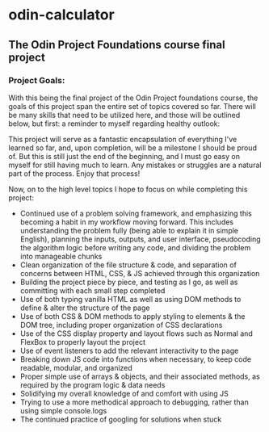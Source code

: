 # odin-calculator
## The Odin Project Foundations course final project

### Project Goals:
With this being the final project of the Odin Project foundations course, the goals of this project span the entire set of topics covered so far. There will be many skills that need to be utilized here, and those will be outlined below, but first: a reminder to myself regarding healthy outlook:

This project will serve as a fantastic encapsulation of everything I've learned so far, and, upon completion, will be a milestone I should be proud of. But this is still just the end of the beginning, and I must go easy on myself for still having much to learn. Any mistakes or struggles are a natural part of the process. Enjoy that process!

Now, on to the high level topics I hope to focus on while completing this project:

- Continued use of a problem solving framework, and emphasizing this becoming a habit in my workflow moving forward. This includes understanding the problem fully (being able to explain it in simple English), planning the inputs, outputs, and user interface, pseudocoding the algorithm logic before writing any code, and dividing the problem into manageable chunks
- Clean organization of the file structure & code, and separation of concerns between HTML, CSS, & JS achieved through this organization
- Building the project piece by piece, and testing as I go, as well as committing with each small step completed
- Use of both typing vanilla HTML as well as using DOM methods to define & alter the structure of the page
- Use of both CSS & DOM methods to apply styling to elements & the DOM tree, including proper organization of CSS declarations
- Use of the CSS display property and layout flows such as Normal and FlexBox to properly layout the project
- Use of event listeners to add the relevant interactivity to the page
- Breaking down JS code into functions when necessary, to keep code readable, modular, and organized
- Proper simple use of arrays & objects, and their associated methods, as required by the program logic & data needs
- Solidifying my overall knowledge of and comfort with using JS
- Trying to use a more methodical approach to debugging, rather than using simple console.logs
- The continued practice of googling for solutions when stuck